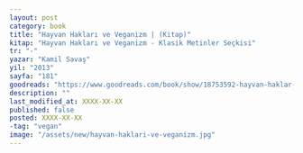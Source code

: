 ```yaml
---
layout: post
category: book
title: "Hayvan Hakları ve Veganizm | (Kitap)"
kitap: "Hayvan Hakları ve Veganizm - Klasik Metinler Seçkisi"
tr: "-"
yazar: "Kamil Savaş"
yil: "2013"
sayfa: "181"
goodreads: "https://www.goodreads.com/book/show/18753592-hayvan-haklar-veganizm"
description: ""
last_modified_at: XXXX-XX-XX
published: false
posted: XXXX-XX-XX
-tag: "vegan"
image: "/assets/new/hayvan-haklari-ve-veganizm.jpg"
---
```

